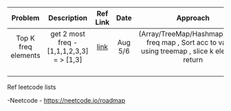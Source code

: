 
| 	Problem	 | 	Description	 | 	Ref Link 	 | 	Date	 |  	Approach 
| 	:-----:	| 	:-----:	 | 	:-----:	 | 	:-----:	  | 	:-----:	 | 
| 	Top K freq elements | get 2 most freq -[1,1,1,2,3,3] = > [1,3]	| 	[link](https://leetcode.com/problems/top-k-frequent-elements/)	| 	Aug 5/6	 | (Array/TreeMap/Hashmap)Create freq map , Sort acc to values using treemap , slice k elemetns return  |
| 		| 		| 		 |  		 |
| 		| 		| 		 |  		 |
| 		| 		| 		 |   		 |
| 		| 		| 		 |  		 |

Ref leetcode lists

-Neetcode - https://neetcode.io/roadmap
